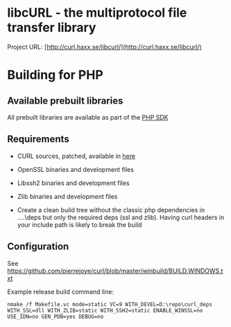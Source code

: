 # libcURL - the multiprotocol file transfer library

Project URL: [http://curl.haxx.se/libcurl/](http://curl.haxx.se/libcurl/)

# Building for PHP

## Available prebuilt libraries

All prebuilt libraries are available as part of the [PHP
SDK](http://windows.php.net/downloads/php-sdk/)

## Requirements

  * CURL sources, patched, available in [here](https://github.com/winlibs)

  * OpenSSL binaries and development files

  * Libssh2 binaries and development files

  * Zlib binaries and development files

  * Create a clean build tree without the classic php dependencies in ..\..\deps but only the required deps (ssl and zlib). Having curl headers in your include path is likely to break the build

## Configuration

See [https://github.com/pierrejoye/curl/blob/master/winbuild/BUILD.WINDOWS.txt
](https://github.com/pierrejoye/curl/blob/master/winbuild/BUILD.WINDOWS.txt)

Example release build command line:

    
    nmake /f Makefile.vc mode=static VC=9 WITH_DEVEL=D:\repo\curl_deps WITH_SSL=dll WITH_ZLIB=static WITH_SSH2=static ENABLE_WINSSL=no USE_IDN=no GEN_PDB=yes DEBUG=no
